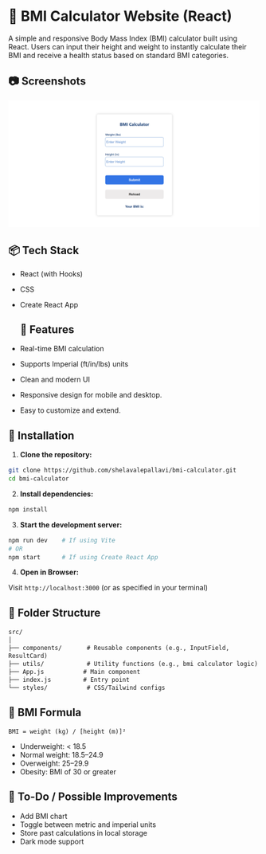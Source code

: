 # 🧮 BMI Calculator Website (React)

A simple and responsive Body Mass Index (BMI) calculator built using React. Users can input their height and weight to instantly calculate their BMI and receive a health status based on standard BMI categories.



## 📷 Screenshots

![BMI Calculator Screenshot](public/dashboard.png)

## 📦 Tech Stack

- React (with Hooks)
- CSS 
- Create React App

  

  ## 🚀 Features

- Real-time BMI calculation
- Supports Imperial (ft/in/lbs) units
- Clean and modern UI
- Responsive design for mobile and desktop.
- Easy to customize and extend.


## 🔧 Installation

1. **Clone the repository:**

```bash
git clone https://github.com/shelavalepallavi/bmi-calculator.git
cd bmi-calculator
```

2. **Install dependencies:**

```bash
npm install
```

3. **Start the development server:**

```bash
npm run dev    # If using Vite
# OR
npm start      # If using Create React App
```

4. **Open in Browser:**

Visit `http://localhost:3000` (or as specified in your terminal)

## 📁 Folder Structure

```
src/
│
├── components/       # Reusable components (e.g., InputField, ResultCard)
├── utils/            # Utility functions (e.g., bmi calculator logic)
├── App.js           # Main component
├── index.js         # Entry point
└── styles/           # CSS/Tailwind configs
```

## 🧠 BMI Formula

```
BMI = weight (kg) / [height (m)]²
```

- Underweight: < 18.5  
- Normal weight: 18.5–24.9  
- Overweight: 25–29.9  
- Obesity: BMI of 30 or greater

## 📌 To-Do / Possible Improvements

- Add BMI chart
- Toggle between metric and imperial units
- Store past calculations in local storage
- Dark mode support

